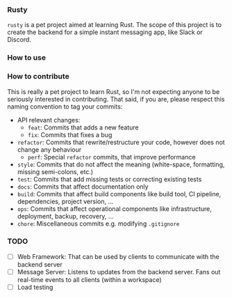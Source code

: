 ### Rusty 

`rusty` is a pet project aimed at learning Rust. The scope of this project is to create the backend for a simple instant messaging app, like Slack or Discord.

### How to use

### How to contribute

This is really a pet project to learn Rust, so I'm not expecting anyone to be seriously interested in contributing. That said, if you are, please respect this naming convention to tag your commits:

* API relevant changes:
    * `feat`: Commits that adds a new feature
    * `fix`: Commits that fixes a bug
* `refactor`: Commits that rewrite/restructure your code, however does not change any behaviour
    * `perf`: Special `refactor` commits, that improve performance
* `style`: Commits that do not affect the meaning (white-space, formatting, missing semi-colons, etc.)
* `test`: Commits that add missing tests or correcting existing tests
* `docs`: Commits that affect documentation only
* `build`: Commits that affect build components like build tool, CI pipeline, dependencies, project version, ...
* `ops`: Commits that affect operational components like infrastructure, deployment, backup, recovery, ...
* `chore`: Miscellaneous commits e.g. modifying `.gitignore`

### TODO

- [ ] Web Framework: That can be used by clients to communicate with the backend server
- [ ] Message Server: Listens to updates from the backend server. Fans out real-time events to all clients (within a workspace)
- [ ] Load testing
